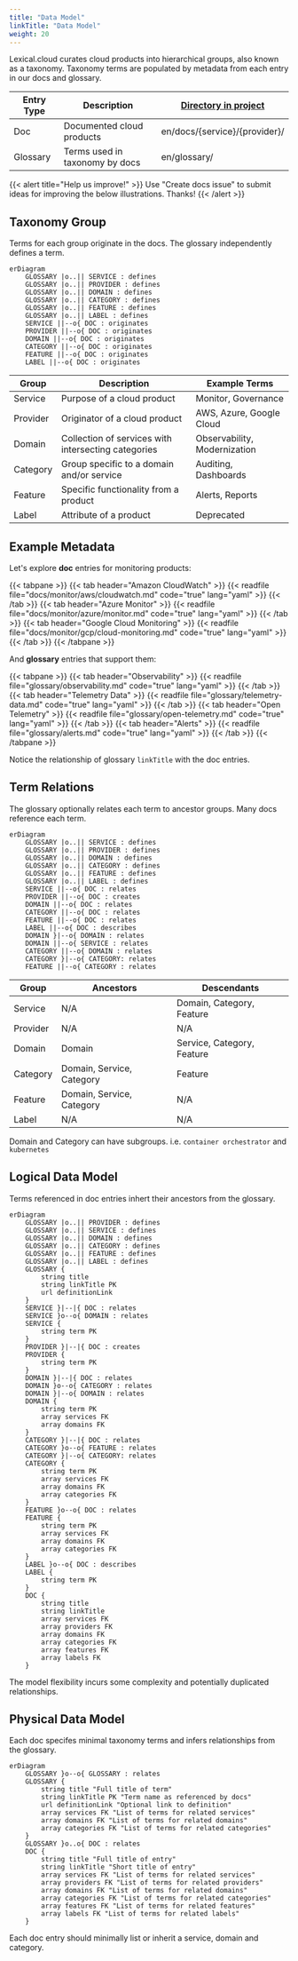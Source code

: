 ```yaml
---
title: "Data Model"
linkTitle: "Data Model"
weight: 20
---
```


Lexical.cloud curates cloud products into hierarchical groups, also known as a taxonomy.
Taxonomy terms are populated by metadata from each entry in our docs and glossary.

| Entry Type | Description | [Directory in project](https://github.com/lexical-cloud/lexical-cloud-docs/) |
| ---------- | ----------- | ------- |
| Doc | Documented cloud products | en/docs/{service}/{provider}/ | 
| Glossary | Terms used in taxonomy by docs | en/glossary/ |

{{< alert title="Help us improve!" >}}
Use "Create docs issue" to submit ideas for improving the below illustrations. Thanks!
{{< /alert >}}

## Taxonomy Group

Terms for each group originate in the docs. The glossary independently defines a term.

```mermaid
erDiagram
    GLOSSARY |o..|| SERVICE : defines
    GLOSSARY |o..|| PROVIDER : defines
    GLOSSARY |o..|| DOMAIN : defines
    GLOSSARY |o..|| CATEGORY : defines
    GLOSSARY |o..|| FEATURE : defines
    GLOSSARY |o..|| LABEL : defines
    SERVICE ||--o{ DOC : originates
    PROVIDER ||--o{ DOC : originates
    DOMAIN ||--o{ DOC : originates
    CATEGORY ||--o{ DOC : originates
    FEATURE ||--o{ DOC : originates
    LABEL ||--o{ DOC : originates
```

| Group | Description | Example Terms |
| ------ | ---------- | ------- |
| Service | Purpose of a cloud product | Monitor, Governance  |
| Provider | Originator of a cloud product | AWS, Azure, Google Cloud |
| Domain | Collection of services with intersecting categories | Observability, Modernization |
| Category | Group specific to a domain and/or service | Auditing, Dashboards |
| Feature | Specific functionality from a product | Alerts, Reports |
| Label | Attribute of a product | Deprecated |


## Example Metadata

Let's explore **doc** entries for monitoring products:

{{< tabpane >}}
{{< tab header="Amazon CloudWatch" >}}
{{< readfile file="docs/monitor/aws/cloudwatch.md" code="true" lang="yaml" >}}
{{< /tab >}}
{{< tab header="Azure Monitor" >}}
{{< readfile file="docs/monitor/azure/monitor.md" code="true" lang="yaml" >}}
{{< /tab >}}
{{< tab header="Google Cloud Monitoring" >}}
{{< readfile file="docs/monitor/gcp/cloud-monitoring.md" code="true" lang="yaml" >}}
{{< /tab >}}
{{< /tabpane >}}

And **glossary** entries that support them:

{{< tabpane >}}
{{< tab header="Observability" >}}
{{< readfile file="glossary/observability.md" code="true" lang="yaml" >}}
{{< /tab >}}
{{< tab header="Telemetry Data" >}}
{{< readfile file="glossary/telemetry-data.md" code="true" lang="yaml" >}}
{{< /tab >}}
{{< tab header="Open Telemetry" >}}
{{< readfile file="glossary/open-telemetry.md" code="true" lang="yaml" >}}
{{< /tab >}}
{{< tab header="Alerts" >}}
{{< readfile file="glossary/alerts.md" code="true" lang="yaml" >}}
{{< /tab >}}
{{< /tabpane >}}

Notice the relationship of glossary `linkTitle` with the doc entries.


## Term Relations

The glossary optionally relates each term to ancestor groups. Many docs reference each term.

```mermaid
erDiagram
    GLOSSARY |o..|| SERVICE : defines
    GLOSSARY |o..|| PROVIDER : defines
    GLOSSARY |o..|| DOMAIN : defines
    GLOSSARY |o..|| CATEGORY : defines
    GLOSSARY |o..|| FEATURE : defines
    GLOSSARY |o..|| LABEL : defines
    SERVICE ||--o{ DOC : relates
    PROVIDER ||--o{ DOC : creates
    DOMAIN ||--o{ DOC : relates
    CATEGORY ||--o{ DOC : relates
    FEATURE ||--o{ DOC : relates
    LABEL ||--o{ DOC : describes
    DOMAIN }|--o{ DOMAIN : relates
    DOMAIN ||--o{ SERVICE : relates
    CATEGORY ||--o{ DOMAIN : relates
    CATEGORY }|--o{ CATEGORY: relates
    FEATURE ||--o{ CATEGORY : relates
```

| Group | Ancestors | Descendants |
| ------ | ---------- | ------- |
| Service | N/A | Domain, Category, Feature |
| Provider | N/A | N/A |
| Domain | Domain | Service, Category, Feature |
| Category | Domain, Service, Category  | Feature |
| Feature | Domain, Service, Category  | N/A |
| Label | N/A  | N/A |

Domain and Category can have subgroups. i.e. `container orchestrator` and `kubernetes`

## Logical Data Model

Terms referenced in doc entries inhert their ancestors from the glossary.

```mermaid
erDiagram
    GLOSSARY |o..|| PROVIDER : defines
    GLOSSARY |o..|| SERVICE : defines
    GLOSSARY |o..|| DOMAIN : defines
    GLOSSARY |o..|| CATEGORY : defines
    GLOSSARY |o..|| FEATURE : defines
    GLOSSARY |o..|| LABEL : defines
    GLOSSARY {
        string title
        string linkTitle PK
        url definitionLink
    }
    SERVICE }|--|{ DOC : relates
    SERVICE }o--o{ DOMAIN : relates
    SERVICE {
        string term PK
    }
    PROVIDER }|--|{ DOC : creates
    PROVIDER {
        string term PK
    }
    DOMAIN }|--|{ DOC : relates
    DOMAIN }o--o{ CATEGORY : relates
    DOMAIN }|--o{ DOMAIN : relates
    DOMAIN {
        string term PK
        array services FK
        array domains FK
    }
    CATEGORY }|--|{ DOC : relates 
    CATEGORY }o--o{ FEATURE : relates
    CATEGORY }|--o{ CATEGORY: relates
    CATEGORY {
        string term PK
        array services FK
        array domains FK
        array categories FK
    }
    FEATURE }o--o{ DOC : relates 
    FEATURE {
        string term PK
        array services FK
        array domains FK
        array categories FK
    }
    LABEL }o--o{ DOC : describes
    LABEL {
        string term PK
    }
    DOC {
        string title
        string linkTitle
        array services FK
        array providers FK
        array domains FK
        array categories FK
        array features FK
        array labels FK
    }
```
The model flexibility incurs some complexity and potentially duplicated relationships.

## Physical Data Model

Each doc specifes minimal taxonomy terms and infers relationships from the glossary.

```mermaid
erDiagram
    GLOSSARY }o--o{ GLOSSARY : relates
    GLOSSARY {
        string title "Full title of term"
        string linkTitle PK "Term name as referenced by docs"
        url definitionLink "Optional link to definition"
        array services FK "List of terms for related services"
        array domains FK "List of terms for related domains"
        array categories FK "List of terms for related categories"
    }
    GLOSSARY }o..o{ DOC : relates
    DOC {
        string title "Full title of entry"
        string linkTitle "Short title of entry"
        array services FK "List of terms for related services"
        array providers FK "List of terms for related providers"
        array domains FK "List of terms for related domains"
        array categories FK "List of terms for related categories"
        array features FK "List of terms for related features"
        array labels FK "List of terms for related labels"
    }
```

Each doc entry should minimally list or inherit a service, domain and category.
